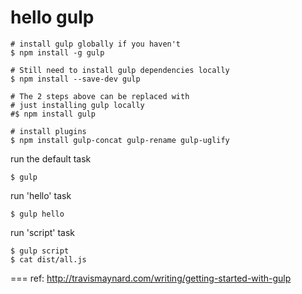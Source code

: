 hello gulp
=====

```
# install gulp globally if you haven't
$ npm install -g gulp

# Still need to install gulp dependencies locally
$ npm install --save-dev gulp

# The 2 steps above can be replaced with
# just installing gulp locally
#$ npm install gulp

# install plugins
$ npm install gulp-concat gulp-rename gulp-uglify
```

run the default task
```
$ gulp
```

run 'hello' task
```
$ gulp hello
```

run 'script' task
```
$ gulp script
$ cat dist/all.js
```

===
ref:
http://travismaynard.com/writing/getting-started-with-gulp

